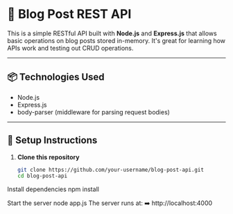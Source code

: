 # 📝 Blog Post REST API

This is a simple RESTful API built with **Node.js** and **Express.js** that allows basic operations on blog posts stored in-memory. It's great for learning how APIs work and testing out CRUD operations.

---

## 📦 Technologies Used

- Node.js
- Express.js
- body-parser (middleware for parsing request bodies)

---

## 🔧 Setup Instructions

1. **Clone this repository**  
   ```bash
   git clone https://github.com/your-username/blog-post-api.git
   cd blog-post-api

Install dependencies
npm install

Start the server
node app.js
The server runs at:
➡️ http://localhost:4000
